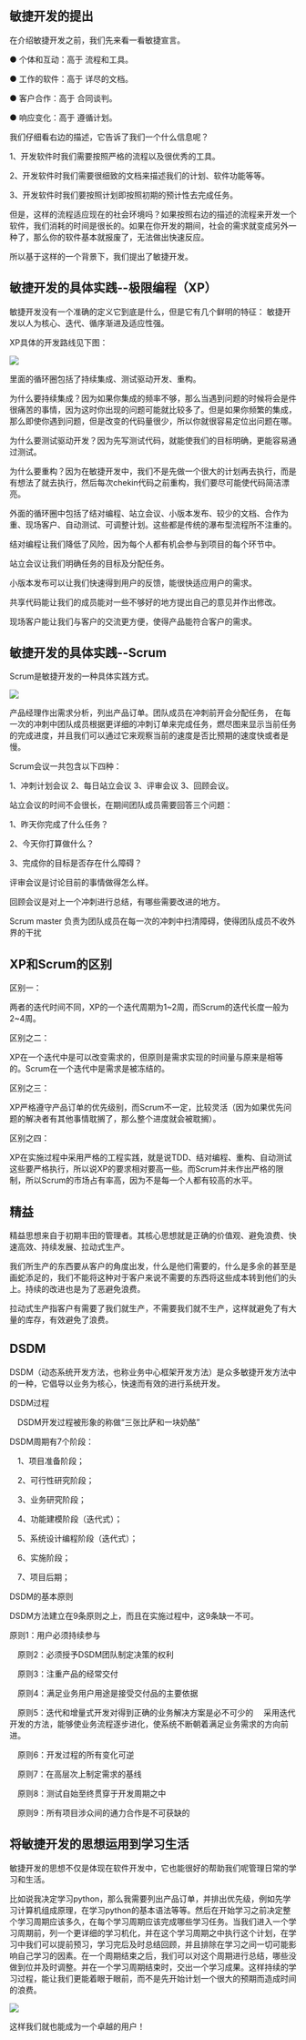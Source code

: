 ## 敏捷开发的提出 ##

在介绍敏捷开发之前，我们先来看一看敏捷宣言。

● 个体和互动：高于 流程和工具。

● 工作的软件：高于 详尽的文档。

● 客户合作：高于 合同谈判。

● 响应变化：高于 遵循计划。

我们仔细看右边的描述，它告诉了我们一个什么信息呢？

1、开发软件时我们需要按照严格的流程以及很优秀的工具。

2、开发软件时我们需要很细致的文档来描述我们的计划、软件功能等等。

3、开发软件时我们要按照计划即按照初期的预计性去完成任务。

但是，这样的流程适应现在的社会环境吗？如果按照右边的描述的流程来开发一个软件，我们消耗的时间是很长的。如果在你开发的期间，社会的需求就变成另外一种了，那么你的软件基本就报废了，无法做出快速反应。


所以基于这样的一个背景下，我们提出了敏捷开发。

## 敏捷开发的具体实践--极限编程（XP） ##
敏捷开发没有一个准确的定义它到底是什么，但是它有几个鲜明的特征：
敏捷开发以人为核心、迭代、循序渐进及适应性强。


XP具体的开发路线见下图：

![](https://i.imgur.com/cH7d9Su.jpg)

里面的循环圈包括了持续集成、测试驱动开发、重构。

为什么要持续集成？因为如果你集成的频率不够，那么当遇到问题的时候将会是件很痛苦的事情，因为这时你出现的问题可能就比较多了。但是如果你频繁的集成，那么即使你遇到问题，但是改变的代码量很少，所以你就很容易定位出问题在哪。

为什么要测试驱动开发？因为先写测试代码，就能使我们的目标明确，更能容易通过测试。

为什么要重构？因为在敏捷开发中，我们不是先做一个很大的计划再去执行，而是有想法了就去执行，然后每次chekin代码之前重构，我们要尽可能使代码简洁漂亮。


外面的循环圈中包括了结对编程、站立会议、小版本发布、较少的文档、合作为重、现场客户、自动测试、可调整计划。这些都是传统的瀑布型流程所不注重的。

结对编程让我们降低了风险，因为每个人都有机会参与到项目的每个环节中。

站立会议让我们明确任务的目标及分配任务。

小版本发布可以让我们快速得到用户的反馈，能很快适应用户的需求。

共享代码能让我们的成员能对一些不够好的地方提出自己的意见并作出修改。

现场客户能让我们与客户的交流更方便，使得产品能符合客户的需求。


## 敏捷开发的具体实践--Scrum ##

Scrum是敏捷开发的一种具体实践方式。

![](https://i.imgur.com/09Bs6uZ.png)

产品经理作出需求分析，列出产品订单。团队成员在冲刺前开会分配任务，
在每一次的冲刺中团队成员根据更详细的冲刺订单来完成任务，燃尽图来显示当前任务的完成进度，并且我们可以通过它来观察当前的速度是否比预期的速度快或者是慢。

Scrum会议一共包含以下四种：

1、冲刺计划会议
2、每日站立会议
3、评审会议
3、回顾会议。

站立会议的时间不会很长，在期间团队成员需要回答三个问题：

1、昨天你完成了什么任务？

2、今天你打算做什么？

3、完成你的目标是否存在什么障碍？


评审会议是讨论目前的事情做得怎么样。

回顾会议是对上一个冲刺进行总结，有哪些需要改进的地方。


Scrum master 负责为团队成员在每一次的冲刺中扫清障碍，使得团队成员不收外界的干扰


## XP和Scrum的区别 ##

区别一：

两者的迭代时间不同，XP的一个迭代周期为1~2周，而Scrum的迭代长度一般为2~4周。

区别之二：

XP在一个迭代中是可以改变需求的，但原则是需求实现的时间量与原来是相等的。Scrum在一个迭代中是需求是被冻结的。

区别之三：

XP严格遵守产品订单的优先级别，而Scrum不一定，比较灵活（因为如果优先问题的解决者有其他事情耽搁了，那么整个进度就会被耽搁）。

区别之四：

XP在实施过程中采用严格的工程实践，就是说TDD、结对编程、重构、自动测试这些要严格执行，所以说XP的要求相对要高一些。而Scrum并未作出严格的限制，所以Scrum的市场占有率高，因为不是每一个人都有较高的水平。


## 精益 ##


精益思想来自于初期丰田的管理者。其核心思想就是正确的价值观、避免浪费、快速高效、持续发展、拉动式生产。

我们所生产的东西要从客户的角度出发，什么是他们需要的，什么是多余的甚至是画蛇添足的，我们不能将这种对于客户来说不需要的东西将这些成本转到他们的头上。持续的改进也是为了恶避免浪费。

拉动式生产指客户有需要了我们就生产，不需要我们就不生产，这样就避免了有大量的库存，有效避免了浪费。



## DSDM ##

DSDM（动态系统开发方法，也称业务中心框架开发方法）是众多敏捷开发方法中的一种，它倡导以业务为核心，快速而有效的进行系统开发。


DSDM过程

　DSDM开发过程被形象的称做“三张比萨和一块奶酪”

DSDM周期有7个阶段：

　1、项目准备阶段；

　2、可行性研究阶段；

　3、业务研究阶段；

　4、功能建模阶段（迭代式）；

　5、系统设计编程阶段（迭代式）；

　6、实施阶段；

　7、项目后期；


DSDM的基本原则

DSDM方法建立在9条原则之上，而且在实施过程中，这9条缺一不可。

  原则1：用户必须持续参与

　原则2：必须授予DSDM团队制定决策的权利

　原则3：注重产品的经常交付

　原则4：满足业务用户用途是接受交付品的主要依据

　原则5：迭代和增量式开发对得到正确的业务解决方案是必不可少的
　采用迭代开发的方法，能够使业务流程逐步进化，使系统不断朝着满足业务需求的方向前进。

　原则6：开发过程的所有变化可逆

　原则7：在高层次上制定需求的基线

　原则8：测试自始至终贯穿于开发周期之中

　原则9：所有项目涉众间的通力合作是不可获缺的


## 将敏捷开发的思想运用到学习生活 ##

敏捷开发的思想不仅是体现在软件开发中，它也能很好的帮助我们呢管理日常的学习和生活。

比如说我决定学习python，那么我需要列出产品订单，并排出优先级，例如先学习计算机组成原理，在学习python的基本语法等等。然后在开始学习之前决定整个学习周期应该多久，在每个学习周期应该完成哪些学习任务。当我们进入一个学习周期前，列一个更详细的学习机化，并在这个学习周期之中执行这个计划，在学习中我们可以提前预习，学习完后及时总结回顾，并且排除在学习之间一切可能影响自己学习的因素。在一个周期结束之后，我们可以对这个周期进行总结，哪些没做到位并及时调整。并在一个学习周期结束时，交出一个学习成果。这样持续的学习过程，能让我们更能着眼于眼前，而不是先开始计划一个很大的预期而造成时间的浪费。


![](https://i.imgur.com/q4T7eOT.png)

这样我们就也能成为一个卓越的用户！